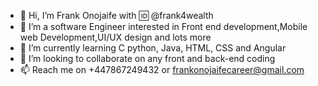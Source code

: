 - 👋 Hi, I’m Frank Onojaife with 🆔 @frank4wealth
- 👀 I’m a software Engineer interested in Front end development,Mobile web Development,UI/UX design and lots more 
- 🌱 I’m currently learning C python, Java,  HTML, CSS and Angular
- 💞️ I’m looking to collaborate on any front and back-end coding
- 📫 Reach me on +447867249432 or frankonojaifecareer@gmail.com

<!---
frank4wealth/frank4wealth is a ✨ special ✨ repository because its `README.md` (this file) appears on your GitHub profile.
You can click the Preview link to take a look at your changes.
--->
